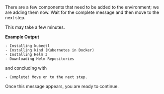 There are a few components that need to be added to the environment; we are
adding them now. Wait for the complete message and then move to the
next step.

This may take a few minutes.

**Example Output**

```plaintext
- Installing kubectl
- Installing kind (Kubernetes in Docker)
- Installing Helm 3
- Downloading Helm Repositories
```

and concluding with

```plaintext
- Complete! Move on to the next step.
```

Once this message appears, you are ready to continue.
